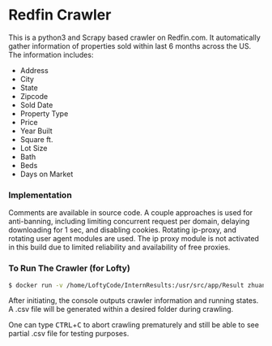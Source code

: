 # Redfin Crawler

This is a python3 and Scrapy based crawler on Redfin.com. It automatically gather information of properties sold within last 6 months across the US. The information includes:
  - Address
  - City
  - State
  - Zipcode
  - Sold Date
  - Property Type
  - Price
  - Year Built
  - Square ft.
  - Lot Size
  - Bath
  - Beds
  - Days on Market

### Implementation

Comments are available in source code. A couple approaches is used for anti-banning, including limiting concurrent request per domain, delaying downloading for 1 sec, and disabling cookies. Rotating ip-proxy, and rotating user agent modules are used. The ip proxy module is not activated in this build due to limited reliability and availability of free proxies.

### To Run The Crawler (for Lofty)

```sh
$ docker run -v /home/LoftyCode/InternResults:/usr/src/app/Result zhuang02/redfin:1
```

After initiating, the console outputs crawler information and running states. A .csv file will be generated within a desired folder during crawling. 

One can type <kbd>CTRL</kbd>+<kbd>C</kbd> to abort crawling prematurely and still be able to see partial .csv file for testing purposes.
